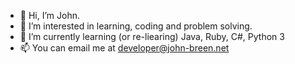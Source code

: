 - 👋 Hi, I’m John.
- 👀 I’m interested in learning, coding and problem solving.
- 🌱 I’m currently learning (or re-liearing) Java, Ruby, C#, Python 3
- 📫 You can email me at developer@john-breen.net

<!---
jebreen/jebreen is a ✨ special ✨ repository because its `README.md` (this file) appears on your GitHub profile.
You can click the Preview link to take a look at your changes.
--->
